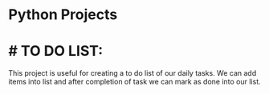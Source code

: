 # Python Projects

# # TO DO LIST: 
This project is useful for creating a to do list of our daily tasks.
We can add items into list and after completion of task we can mark as done into our list.
